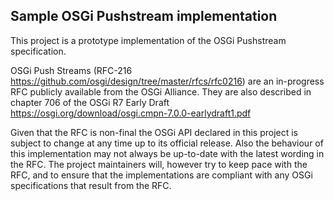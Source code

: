 Sample OSGi Pushstream implementation
-------------------------------------

This project is a prototype implementation of the OSGi Pushstream specification.

OSGi Push Streams (RFC-216 https://github.com/osgi/design/tree/master/rfcs/rfc0216) are an in-progress RFC publicly available from the OSGi Alliance. They are also described in chapter 706 of the OSGi R7 Early Draft https://osgi.org/download/osgi.cmpn-7.0.0-earlydraft1.pdf

Given that the RFC is non-final the OSGi API declared in this project is subject to change at any time up to its official release. Also the behaviour of this implementation may not always be up-to-date with the latest wording in the RFC. The project maintainers will, however try to keep pace with the RFC, and to ensure that the implementations are compliant with any OSGi specifications that result from the RFC.

